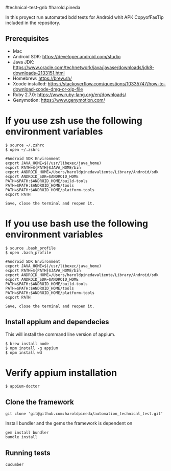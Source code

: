 #technical-test-gnb
#harold.pineda

In this proyect run automated bdd tests for Android whit APK CopyofFasTip included in the repository.

## Prerequisites

* Mac
* Android SDK: https://developer.android.com/studio
* Java JDK:  https://www.oracle.com/technetwork/java/javase/downloads/jdk8-downloads-2133151.html
* Homebrew: https://brew.sh/
* Xcode installed: https://stackoverflow.com/questions/10335747/how-to-download-xcode-dmg-or-xip-file
* Ruby 2.7.0: https://www.ruby-lang.org/en/downloads/
* Genymotion: https://www.genymotion.com/

# If you use zsh use the following environment variables

    $ source ~/.zshrc
    $ open ~/.zshrc
    
    #Android SDK Environment
    export JAVA_HOME=$(/usr/libexec/java_home)
    export PATH=${PATH}$JAVA_HOME/bin
    export ANDROID_HOME=/Users/haroldpinedavaliente/Library/Android/sdk
    export ANDROID_SDK=$ANDROID_HOME
    PATH=$PATH:$ANDROID_HOME/build-tools
    PATH=$PATH:$ANDROID_HOME/tools
    PATH=$PATH:$ANDROID_HOME/platform-tools
    export PATH
    
    Save, close the terminal and reopen it.
    
  # If you use bash use the following environment variables  
  
    $ source .bash_profile
    $ open .bash_profile
    
    #Android SDK Environment
    export JAVA_HOME=$(/usr/libexec/java_home)
    export PATH=${PATH}$JAVA_HOME/bin
    export ANDROID_HOME=/Users/haroldpinedavaliente/Library/Android/sdk
    export ANDROID_SDK=$ANDROID_HOME
    PATH=$PATH:$ANDROID_HOME/build-tools
    PATH=$PATH:$ANDROID_HOME/tools
    PATH=$PATH:$ANDROID_HOME/platform-tools
    export PATH
    
    Save, close the terminal and reopen it.
        
## Install appium and dependecies
This will install the command line version of appium.

    $ brew install node
    $ npm install -g appium
    $ npm install wd
    
 # Verify appium installation
    $ appium-doctor

## Clone the framework

    git clone 'git@github.com:haroldpineda/automation_technical_test.git'

Install bundler and the gems the framework is dependent on

    gem install bundler
    bundle install

## Running tests
    cucumber
